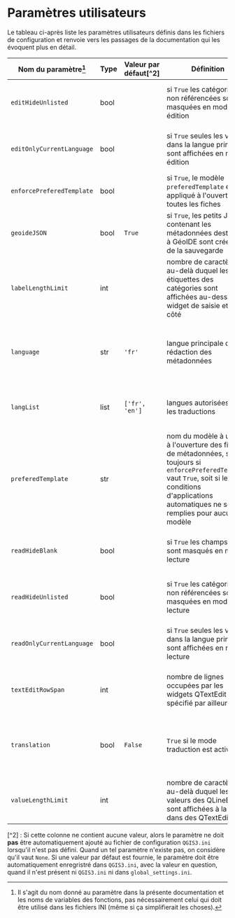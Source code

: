 # Paramètres utilisateurs

Le tableau ci-après liste les paramètres utilisateurs définis dans les fichiers de configuration et renvoie vers les passages de la documentation qui les évoquent plus en détail.

| Nom du paramètre[^1] | Type | Valeur par défaut[^2] | Définition | Références |
| --- | --- | --- | --- | --- |
| `editHideUnlisted` | bool | | si `True` les catégories non référencées sont masquées en mode édition | [Génération du dictionnaire des widgets](/__doc__/05_generation_dictionnaire_widgets.md#edithideunlisted) |
| `editOnlyCurrentLanguage` | bool | | si `True` seules les valeurs dans la langue principale sont affichées en mode édition | [Génération du dictionnaire des widgets](/__doc__/05_generation_dictionnaire_widgets.md#editonlycurrentlanguage) |
| `enforcePreferedTemplate` | bool | | si `True`, le modèle `preferedTemplate` est appliqué à l'ouverture de toutes les fiches | [Modèles de formulaire](/__doc__/08_modeles_de_formulaire.md#sélection-automatique-du-modèle) |
| `geoideJSON` | bool | `True` | si `True`, les petits JSON contenant les métadonnées destinées à GéoIDE sont créés lors de la sauvegarde | [Actions générales](/__doc__/16_actions_generales.md#sauvegarde) |
| `labelLengthLimit` | int | | nombre de caractères au-delà duquel les étiquettes des catégories sont affichées au-dessus du widget de saisie et non à côté | [Génération du dictionnaire des widgets](/__doc__/05_generation_dictionnaire_widgets.md#labellengthlimit) |
| `language` | str | `'fr'` | langue principale de rédaction des métadonnées | [Génération du dictionnaire des widgets](/__doc__/05_generation_dictionnaire_widgets.md#language) et [Actions générales](/__doc__/16_actions_generales.md#langue-principale-des-métadonnées) |
| `langList` | list | `['fr', 'en']` | langues autorisées pour les traductions | [Génération du dictionnaire des widgets](/__doc__/05_generation_dictionnaire_widgets.md#langlist) |
| `preferedTemplate` | str | | nom du modèle à utiliser à l'ouverture des fiches de métadonnées, soit toujours si `enforcePreferedTemplate` vaut `True`, soit si les conditions d'applications automatiques ne sont remplies pour aucun modèle | [Modèles de formulaire](/__doc__/08_modeles_de_formulaire.md#sélection-automatique-du-modèle) |
| `readHideBlank` | bool | | si `True` les champs vides sont masqués en mode lecture | [Génération du dictionnaire des widgets](/__doc__/05_generation_dictionnaire_widgets.md#reahideblank) |
| `readHideUnlisted` | bool | | si `True` les catégories non référencées sont masquées en mode lecture | [Génération du dictionnaire des widgets](/__doc__/05_generation_dictionnaire_widgets.md#readhideunlisted) |
| `readOnlyCurrentLanguage` | bool | | si `True` seules les valeurs dans la langue principale sont affichées en mode lecture | [Génération du dictionnaire des widgets](/__doc__/05_generation_dictionnaire_widgets.md#readonlycurrentlanguage) |
| `textEditRowSpan` | int | | nombre de lignes occupées par les widgets QTextEdit si non spécifié par ailleurs | [Génération du dictionnaire des widgets](/__doc__/05_generation_dictionnaire_widgets.md#texteditrowspan) |
| `translation` | bool | `False` | `True` si le mode traduction est activé | [Génération du dictionnaire des widgets](/__doc__/05_generation_dictionnaire_widgets.md#translation) et [Actions générales](/__doc__/16_actions_generales.md#activation-du-mode-traduction) |
| `valueLengthLimit` | int | | nombre de caractères au-delà duquel les valeurs des QLineEdit sont affichées à la place dans des QTextEdit | [Génération du dictionnaire des widgets](/__doc__/05_generation_dictionnaire_widgets.md#valuelengthlimit) |


[^1]: Il s'agit du nom donné au paramètre dans la présente documentation et les noms de variables des fonctions, pas nécessairement celui qui doit être utilisé dans les fichiers INI (même si ça simplifierait les choses).

[^2] : Si cette colonne ne contient aucune valeur, alors le paramètre ne doit **pas** être automatiquement ajouté au fichier de configuration `QGIS3.ini` lorsqu'il  n'est pas défini. Quand un tel paramètre n'existe pas, on considère qu'il vaut `None`. Si une valeur par défaut est fournie, le paramètre doit être automatiquement enregristré dans `QGIS3.ini`, avec la valeur en question, quand il n'est présent ni `QGIS3.ini` ni dans `global_settings.ini`.
